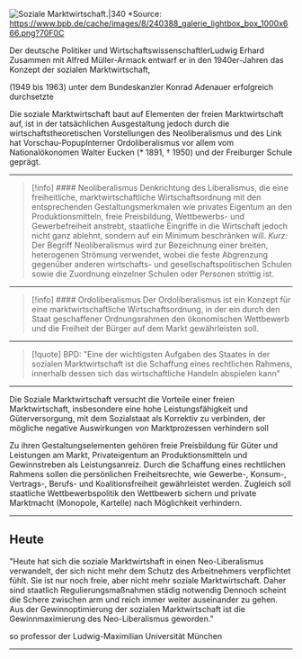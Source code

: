 ![Soziale Marktwirtschaft.|340](https://www.bpb.de/cache/images/8/240388_article_side.png?B35EF)
*Source:
https://www.bpb.de/cache/images/8/240388_galerie_lightbox_box_1000x666.png?70F0C

Der deutsche Politiker und WirtschaftswissenschaftlerLudwig Erhard Zusammen mit Alfred Müller-Armack entwarf er in den 1940er-Jahren das Konzept der sozialen Marktwirtschaft,

(1949 bis 1963) unter dem Bundeskanzler Konrad Adenauer erfolgreich durchsetzte

Die soziale Marktwirtschaft baut auf Elementen der freien Marktwirtschaft auf, ist in der tatsächlichen Ausgestaltung jedoch durch die wirtschaftstheoretischen Vorstellungen des Neoliberalismus
und des Link hat Vorschau-PopupInterner Ordoliberalismus vor allem vom Nationalökonomen Walter Eucken (* 1891, † 1950) und der Freiburger Schule geprägt.

***
> [!info] #### Neoliberalismus
> Denkrichtung des Liberalismus, die eine freiheitliche, marktwirtschaftliche Wirtschaftsordnung mit den entsprechenden Gestaltungsmerkmalen wie privates Eigentum an den Produktionsmitteln, freie Preisbildung, Wettbewerbs- und Gewerbefreiheit anstrebt, staatliche Eingriffe in die Wirtschaft jedoch nicht ganz ablehnt, sondern auf ein Minimum beschränken will.
> *Kurz:*
Der Begriff Neoliberalismus wird zur Bezeichnung einer breiten, heterogenen Strömung verwendet, wobei die feste Abgrenzung gegenüber anderen wirtschafts- und gesellschaftspolitischen Schulen sowie die Zuordnung einzelner Schulen oder Personen strittig ist.
***
> [!info] #### Ordoliberalismus
> Der Ordoliberalismus ist ein Konzept für eine marktwirtschaftliche Wirtschaftsordnung, in der ein durch den Staat geschaffener Ordnungsrahmen den ökonomischen Wettbewerb und die Freiheit der Bürger auf dem Markt gewährleisten soll.
***
> [!quote] BPD:
> "Eine der wichtigsten Aufgaben des Staates in der sozialen Marktwirtschaft ist die Schaffung eines rechtlichen Rahmens, innerhalb dessen sich das wirtschaftliche Handeln abspielen kann"
***

Die Soziale Marktwirtschaft versucht die Vorteile einer freien Marktwirtschaft, insbesondere eine hohe Leistungsfähigkeit und Güterversorgung, mit dem Sozialstaat als Korrektiv zu verbinden, der mögliche negative Auswirkungen von Marktprozessen verhindern soll

Zu ihren Gestaltungselementen gehören freie Preisbildung für Güter und Leistungen am Markt, Privateigentum an Produktionsmitteln und Gewinnstreben als Leistungsanreiz. Durch die Schaffung eines rechtlichen Rahmens sollen die persönlichen Freiheitsrechte, wie Gewerbe-, Konsum-, Vertrags-, Berufs- und Koalitionsfreiheit gewährleistet werden. Zugleich soll staatliche Wettbewerbspolitik
den Wettbewerb sichern und private Marktmacht (Monopole, Kartelle) nach
Möglichkeit verhindern.

***
## Heute
"Heute hat sich die soziale Marktwirtshaft in einen Neo-Liberalismus verwandelt, der sich nicht mehr dem Schutz des Arbeitnehmers verpflichtet fühlt. Sie ist nur noch freie, aber nicht mehr soziale Marktwirtschaft. Daher sind staatlich Regulierungsmaßnahmen städig notwendig
Dennoch scheint die Schere zwischen arm und reich immer weiter auseinander zu gehen.
Aus der Gewinnoptimierung der sozialen Marktwirtschaft ist die Gewinnmaximierung des Neo-Liberalismus geworden." 

so professor der Ludwig-Maximilian Universität München
***

